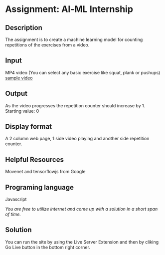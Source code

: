 # Assignment: Al-ML Internship

## Description

The assignment is to create a machine learning model for counting repetitions of the exercises from a video.

## Input

MP4 video (You can select any basic exercise like squat, plank or pushups)
[sample video](https://www.youtube.com/watch?v=xoCKHx8Yyj4)

## Output

As the video progresses the repetition counter should increase by 1.
Starting value: 0

## Display format

A 2 column web page, 1 side video playing and another side repetition counter.

## Helpful Resources

Movenet and tensorflowjs from Google

## Programing language

Javascript

_You are free to utilize internet and come up with a solution in a short span of time._

## Solution

You can run the site by using the Live Server Extension and then by cliking Go Live button in the bottom right corner.
